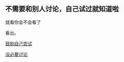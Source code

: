 
## 不需要和别人讨论，自己试过就知道啦

就看你会不会看了

看出。

[鼓励自己尝试](https://askubuntu.com/questions/566412/am-i-better-off-with-xbuntu-or-lubuntu)

[没必要讨论](https://www.v2ex.com/t/273502)
